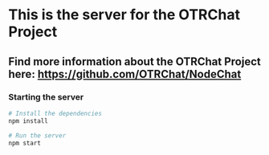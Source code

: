 # This is the server for the OTRChat Project

## Find more information about the OTRChat Project here: https://github.com/OTRChat/NodeChat

### Starting the server
```bash
# Install the dependencies
npm install

# Run the server
npm start
```

